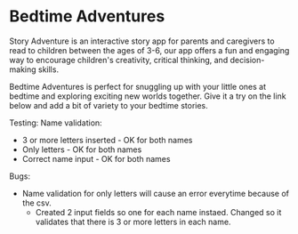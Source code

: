 # Bedtime Adventures
Story Adventure is an interactive story app for parents and caregivers to read to children between the ages of 3-6, our app offers a fun and engaging way to encourage children's creativity, critical thinking, and decision-making skills.

Bedtime Adventures is perfect for snuggling up with your little ones at bedtime and exploring exciting new worlds together. Give it a try on the link below and add a bit of variety to your bedtime stories.



Testing:
Name validation:
- 3 or more letters inserted - OK for both names
- Only letters - OK for both names
- Correct name input - OK for both names

Bugs:
- Name validation for only letters will cause an error everytime because of the csv.
    - Created 2 input fields so one for each name instaed. Changed so it validates that there is 3 or more letters in each name. 